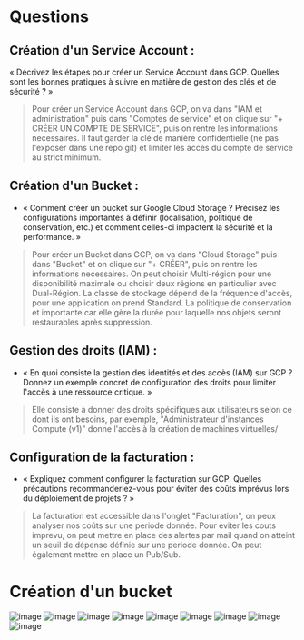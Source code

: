 # Questions

## Création d'un Service Account :

« Décrivez les étapes pour créer un Service Account dans GCP. Quelles sont les
bonnes pratiques à suivre en matière de gestion des clés et de sécurité ? »

> Pour créer un Service Account dans GCP, on va dans "IAM et administration" puis dans "Comptes de service" et on clique sur "+ CRÉER UN COMPTE DE SERVICE", puis on rentre les informations necessaires. Il faut garder la clé de manière confidentielle (ne pas l'exposer dans une repo git) et limiter les accès du compte de service au strict minimum.

## Création d'un Bucket :

- « Comment créer un bucket sur Google Cloud Storage ? Précisez les configurations importantes à définir (localisation, politique de conservation, etc.) et comment celles-ci impactent la sécurité et la performance. »

> Pour créer un Bucket dans GCP, on va dans "Cloud Storage" puis dans "Bucket" et on clique sur "+ CRÉER", puis on rentre les informations necessaires. On peut choisir Multi-région pour une disponibilité maximale ou choisir deux régions en particulier avec Dual-Région. La classe de stockage dépend de la fréquence d'accès, pour une application on prend Standard. La politique de conservation et importante car elle gère la durée pour laquelle nos objets seront restaurables après suppression.


## Gestion des droits (IAM) :

- « En quoi consiste la gestion des identités et des accès (IAM) sur GCP ? Donnez un exemple concret de configuration des droits pour limiter l'accès à une ressource critique. »

> Elle consiste à donner des droits spécifiques aux utilisateurs selon ce dont ils ont besoins, par exemple, "Administrateur d'instances Compute (v1)" donne l'accès à la création de machines virtuelles/

## Configuration de la facturation :

- « Expliquez comment configurer la facturation sur GCP. Quelles précautions recommanderiez-vous pour éviter des coûts imprévus lors du déploiement de projets ? »

> La facturation est accessible dans l'onglet "Facturation", on peux analyser nos coûts sur une periode donnée. Pour eviter les couts imprevu, on peut mettre en place des alertes par mail quand on atteint un seuil de dépense définie sur une periode donnée. On peut également mettre en place un Pub/Sub.

# Création d'un bucket 

![image](./res/1_menu_principale.png)
![image](./res/2_creer_bucket.png)
![image](./res/3_commencer.png)
![image](./res/4_stockage_donnees.png)
![image](./res/5_classe_donnees.png)
![image](./res/6_acces_donnees.png)
![image](./res/7_conservation_donnees.png)
![image](./res/8_resume.png)
![image](./res/9_acces_publique.png)
